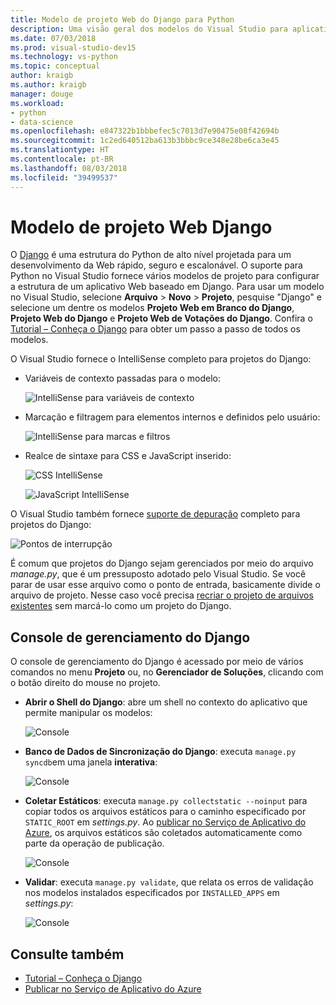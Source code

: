 ```yaml
---
title: Modelo de projeto Web do Django para Python
description: Uma visão geral dos modelos do Visual Studio para aplicativos Web escritos em Python usando a estrutura Django.
ms.date: 07/03/2018
ms.prod: visual-studio-dev15
ms.technology: vs-python
ms.topic: conceptual
author: kraigb
ms.author: kraigb
manager: douge
ms.workload:
- python
- data-science
ms.openlocfilehash: e847322b1bbbefec5c7013d7e90475e08f42694b
ms.sourcegitcommit: 1c2ed640512ba613b3bbbc9ce348e28be6ca3e45
ms.translationtype: HT
ms.contentlocale: pt-BR
ms.lasthandoff: 08/03/2018
ms.locfileid: "39499537"
---
```

# <a name="django-web-project-template"></a>Modelo de projeto Web Django

O [Django](https://www.djangoproject.com/) é uma estrutura do Python de alto nível projetada para um desenvolvimento da Web rápido, seguro e escalonável. O suporte para Python no Visual Studio fornece vários modelos de projeto para configurar a estrutura de um aplicativo Web baseado em Django. Para usar um modelo no Visual Studio, selecione **Arquivo** > **Novo** > **Projeto**, pesquise "Django" e selecione um dentre os modelos **Projeto Web em Branco do Django**, **Projeto Web do Django** e **Projeto Web de Votações do Django**. Confira o [Tutorial – Conheça o Django](learn-django-in-visual-studio-step-01-project-and-solution.md) para obter um passo a passo de todos os modelos.

O Visual Studio fornece o IntelliSense completo para projetos do Django:

- Variáveis de contexto passadas para o modelo:

    ![IntelliSense para variáveis de contexto](media/template-django-intellisense.png)

- Marcação e filtragem para elementos internos e definidos pelo usuário:

    ![IntelliSense para marcas e filtros](media/template-django-intellisense-filter.png)

- Realce de sintaxe para CSS e JavaScript inserido:

    ![CSS IntelliSense](media/template-django-intellisense-css.png)

    ![JavaScript IntelliSense](media/template-django-intellisense-js.png)

O Visual Studio também fornece [suporte de depuração](debugging-python-in-visual-studio.md) completo para projetos do Django: 

![Pontos de interrupção](media/template-django-debugging.png)

É comum que projetos do Django sejam gerenciados por meio do arquivo *manage.py*, que é um pressuposto adotado pelo Visual Studio. Se você parar de usar esse arquivo como o ponto de entrada, basicamente divide o arquivo de projeto. Nesse caso você precisa [recriar o projeto de arquivos existentes](managing-python-projects-in-visual-studio.md#create-a-project-from-existing-files) sem marcá-lo como um projeto do Django.

## <a name="django-management-console"></a>Console de gerenciamento do Django

O console de gerenciamento do Django é acessado por meio de vários comandos no menu **Projeto** ou, no **Gerenciador de Soluções**, clicando com o botão direito do mouse no projeto.

- **Abrir o Shell do Django**: abre um shell no contexto do aplicativo que permite manipular os modelos:

    ![Console](media/template-django-console-shell.png)

- **Banco de Dados de Sincronização do Django**: executa `manage.py syncdb`em uma janela **interativa**:

    ![Console](media/template-django-console-sync-db.png)

- **Coletar Estáticos**: executa `manage.py collectstatic --noinput` para copiar todos os arquivos estáticos para o caminho especificado por `STATIC_ROOT` em *settings.py*. Ao [publicar no Serviço de Aplicativo do Azure](publishing-python-web-applications-to-azure-from-visual-studio.md), os arquivos estáticos são coletados automaticamente como parte da operação de publicação.

    ![Console](media/template-django-console-collect-static.png)

- **Validar**: executa `manage.py validate`, que relata os erros de validação nos modelos instalados especificados por `INSTALLED_APPS` em *settings.py*:

    ![Console](media/template-django-console-validate.png)

## <a name="see-also"></a>Consulte também

- [Tutorial – Conheça o Django](learn-django-in-visual-studio-step-01-project-and-solution.md)
- [Publicar no Serviço de Aplicativo do Azure](publishing-python-web-applications-to-azure-from-visual-studio.md)